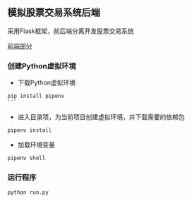 ## 模拟股票交易系统后端

采用Flask框架，前后端分离开发股票交易系统

[前端部分](https://github.com/CrazyQii/StockExchangeSystem-Front)

### 创建Python虚拟环境

- 下载Python虚拟环境

````bash
pip install pipenv
```
````

- 进入目录项，为当前项目创建虚拟环境，并下载需要的依赖包

```bash
pipenv install
```

- 加载环境变量

```bash
pipenv shell
```

### 运行程序

```bash
python run.py
```
